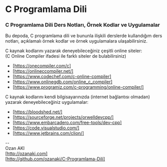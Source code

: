 # C Programlama Dili  
### C Programlama Dili Ders Notları, Örnek Kodlar ve Uygulamalar  

Bu depoda, C programlama dili ve bununla ilişkili derslerde kullandığım ders notları, açıklamalı örnek kodlar ve örnek uygulamalara ulaşabilirsiniz.  

C kaynak kodlarını yazarak deneyebileceğiniz çeşitli online siteler:  
(C Online Compiler ifadesi ile farklı siteler de bulabilirsiniz)  
* [https://onecompiler.com/c]  
* [https://onlineccompiler.net/]  
* [https://www.codechef.com/c-online-compiler]  
* [https://www.onlinegdb.com/online_c_compiler]  
* [https://www.programiz.com/c-programming/online-compiler/]  

C kaynak kodlarını kendi bilgisayarınızda (internet bağlantısı olmadan) yazarak deneyebileceğiniz uygulamalar:  
* [https://bloodshed.net/]  
* [https://sourceforge.net/projects/orwelldevcpp/]  
* [https://www.embarcadero.com/free-tools/dev-cpp]  
* [https://code.visualstudio.com/]  
* [https://www.jetbrains.com/clion/]  

--  
Ozan AKI  
[http://ozanaki.com]  
[http://github.com/ozanaki/C-Programlama-Dili]  

